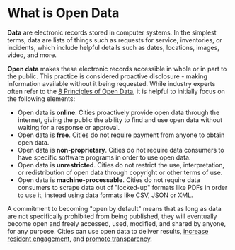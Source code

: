 # What is Open Data

**Data** are electronic records stored in computer systems. In the simplest terms, data are lists of things such as requests for service, inventories, or incidents, which include helpful details such as dates, locations, images, video, and more.

**Open data** makes these electronic records accessible in whole or in part to the public. This practice is considered proactive disclosure - making information available without it being requested. While industry experts often refer to the [ 8 Principles of Open Data](https://public.resource.org/8_principles.html), it is helpful to initially focus on the following elements:

* Open data is **online**. Cities proactively provide open data through the internet, giving the public the ability to find and use open data without waiting for a response or approval.
* Open data is **free**. Cities do not require payment from anyone to obtain open data.
* Open data is **non-proprietary**. Cities do not require data consumers to have specific software programs in order to use open data.
* Open data is **unrestricted**. Cities do not restrict the use, interpretation, or redistribution of open data through copyright or other terms of use.
* Open data is **machine-processable**. Cities do not require data consumers to scrape data out of "locked-up" formats like PDFs in order to use it, instead using data formats like CSV, JSON or XML.

A commitment to becoming "open by default" means that as long as data are not specifically prohibited from being published, they will eventually become open and freely accessed, used, modified, and shared by anyone, for any purpose. Cities can use open data to deliver results, [increase resident engagement](http://www.codeforamerica.org/apps/), and [promote transparency](https://www.sanjoseca.gov/your-government/departments-offices/information-technology/open-data).

